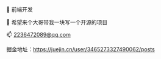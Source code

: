 
🔭 前端开发

🤔 希望来个大哥带我一块写一个开源的项目

📫 2236472089@qq.com

掘金地址：https://juejin.cn/user/3465273327490062/posts

